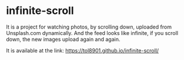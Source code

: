 # infinite-scroll

It is a project for watching photos, by scrolling down, uploaded from Unsplash.com dynamically. And the feed looks like infinite, if you scroll down, the new images upload again and again.

It is available at the link: https://tol8901.github.io/infinite-scroll/
